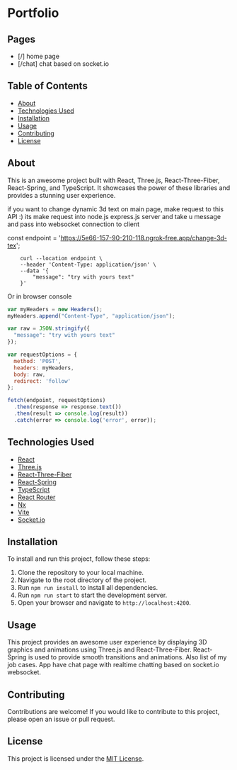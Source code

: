 # Portfolio

<!-- animation concept -->
<!-- #[IMAGE 2023-04-25 20:43:45](https://user-images.githubusercontent.com/74597949/234358954-0b5ae9e0-4e8e-438d-9775-7a339810c6e7.jpg) -->

## Pages

-   [/] home page
-   [/chat] chat based on socket.io

## Table of Contents

-   [About](#about)
-   [Technologies Used](#technologies-used)
-   [Installation](#installation)
-   [Usage](#usage)
-   [Contributing](#contributing)
-   [License](#license)

## About

This is an awesome project built with React, Three.js, React-Three-Fiber, React-Spring, and TypeScript. It showcases the power of these libraries and provides a stunning user experience.

if you want to change dynamic 3d text on main page, make request to this API :) its make request into node.js express.js server and take u message and pass into websocket connection to client

const endpoint = 'https://5e66-157-90-210-118.ngrok-free.app/change-3d-tex';

```shell
    curl --location endpoint \
    --header 'Content-Type: application/json' \
    --data '{
        "message": "try with yours text"
    }'
```
Or in browser console
```js
var myHeaders = new Headers();
myHeaders.append("Content-Type", "application/json");

var raw = JSON.stringify({
  "message": "try with yours text"
});

var requestOptions = {
  method: 'POST',
  headers: myHeaders,
  body: raw,
  redirect: 'follow'
};

fetch(endpoint, requestOptions)
  .then(response => response.text())
  .then(result => console.log(result))
  .catch(error => console.log('error', error));
```

## Technologies Used

-   [React](https://reactjs.org/)
-   [Three.js](https://threejs.org/)
-   [React-Three-Fiber](https://github.com/pmndrs/react-three-fiber)
-   [React-Spring](https://www.react-spring.io/)
-   [TypeScript](https://www.typescriptlang.org/)
-   [React Router](https://reactrouter.com/en/main)
-   [Nx](https://nx.dev/)
-   [Vite](https://vitejs.dev/)
-   [Socket.io](https://socket.io)

## Installation

To install and run this project, follow these steps:

1. Clone the repository to your local machine.
2. Navigate to the root directory of the project.
3. Run `npm run install` to install all dependencies.
4. Run `npm run start` to start the development server.
5. Open your browser and navigate to `http://localhost:4200`.

## Usage

This project provides an awesome user experience by displaying 3D graphics and animations using Three.js and React-Three-Fiber. React-Spring is used to provide smooth transitions and animations.
Also list of my job cases.
App have chat page with realtime chatting based on socket.io websocket.

## Contributing

Contributions are welcome! If you would like to contribute to this project, please open an issue or pull request.

## License

This project is licensed under the [MIT License](LICENSE).
